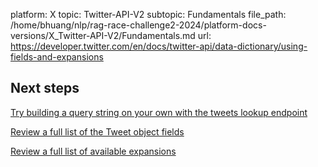 platform: X
topic: Twitter-API-V2
subtopic: Fundamentals
file_path: /home/bhuang/nlp/rag-race-challenge2-2024/platform-docs-versions/X_Twitter-API-V2/Fundamentals.md
url: https://developer.twitter.com/en/docs/twitter-api/data-dictionary/using-fields-and-expansions

## Next steps

[Try building a query string on your own with the tweets lookup endpoint](https://developer.twitter.com/en/docs/twitter-api/tweets/lookup/api-reference/get-tweets "Try building a query string on your own with the tweets lookup endpoint")

[Review a full list of the Tweet object fields](https://developer.twitter.com/en/docs/twitter-api/data-dictionary/object-model/tweet "Review a full list of the Tweet object fields")

[Review a full list of available expansions](https://developer.twitter.com/en/docs/twitter-api/expansions "Review a full list of available expansions")